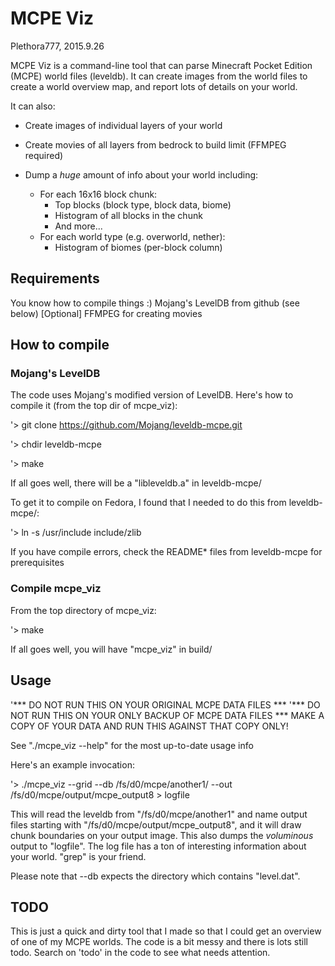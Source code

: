 # MCPE Viz
Plethora777, 2015.9.26

MCPE Viz is a command-line tool that can parse Minecraft Pocket Edition (MCPE) world files (leveldb).  It can create images from the world files to create a world overview map, and report lots of details on your world.

It can also:

* Create images of individual layers of your world

* Create movies of all layers from bedrock to build limit (FFMPEG required)

* Dump a *huge* amount of info about your world including:
  * For each 16x16 block chunk:
    * Top blocks (block type, block data, biome)
    * Histogram of all blocks in the chunk
    * And more...
  * For each world type (e.g. overworld, nether):
    * Histogram of biomes (per-block column)


## Requirements

You know how to compile things :)
Mojang's LevelDB from github (see below)
[Optional] FFMPEG for creating movies


## How to compile

### Mojang's LevelDB

The code uses Mojang's modified version of LevelDB.  Here's how to compile it (from the top dir of mcpe_viz):

'> git clone https://github.com/Mojang/leveldb-mcpe.git

'> chdir leveldb-mcpe

'> make

If all goes well, there will be a "libleveldb.a" in leveldb-mcpe/

To get it to compile on Fedora, I found that I needed to do this from leveldb-mcpe/:

'> ln -s /usr/include include/zlib

If you have compile errors, check the README* files from leveldb-mcpe for prerequisites

### Compile mcpe_viz

From the top directory of mcpe_viz:

'> make

If all goes well, you will have "mcpe_viz" in build/


## Usage

'*** DO NOT RUN THIS ON YOUR ORIGINAL MCPE DATA FILES ***
'*** DO NOT RUN THIS ON YOUR ONLY BACKUP OF MCPE DATA FILES ***
MAKE A COPY OF YOUR DATA AND RUN THIS AGAINST THAT COPY ONLY!

See "./mcpe_viz --help" for the most up-to-date usage info

Here's an example invocation:

'> ./mcpe_viz --grid --db /fs/d0/mcpe/another1/ --out /fs/d0/mcpe/output/mcpe_output8 > logfile

This will read the leveldb from "/fs/d0/mcpe/another1" and name output files starting with "/fs/d0/mcpe/output/mcpe_output8", and it will draw chunk boundaries on your output image.  This also dumps the *voluminous* output to "logfile".  The log file has a ton of interesting information about your world.  "grep" is your friend.

Please note that --db expects the directory which contains "level.dat".


## TODO

This is just a quick and dirty tool that I made so that I could get an overview of one of my MCPE worlds.  The code is a bit messy and there is lots still todo.  Search on 'todo' in the code to see what needs attention.
